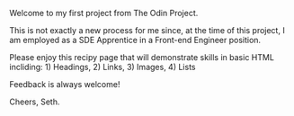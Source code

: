 Welcome to my first project from The Odin Project.

This is not exactly a new process for me since, at the time of this project, I am employed as a SDE Apprentice in a Front-end Engineer position.

Please enjoy this recipy page that will demonstrate skills in basic HTML incliding:
    1) Headings,
    2) Links,
    3) Images,
    4) Lists

Feedback is always welcome!

Cheers,
Seth.